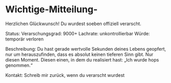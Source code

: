 # Wichtige-Mitteilung-

Herzlichen Glückwunsch!
Du wurdest soeben offiziell verarscht.

Status:
Verarschungsgrad: 9000+
Lachrate: unkontrollierbar
Würde: temporär verloren

Beschreibung:
Du hast gerade wertvolle Sekunden deines Lebens geopfert, nur um herauszufinden, dass es absolut keinen tieferen Sinn gibt. Nur diesen Moment. Diesen einen, in dem du realisiert hast:
„Ich wurde hops genommen.“

Kontakt:
Schreib mir zurück, wenn du verarscht wurdest
